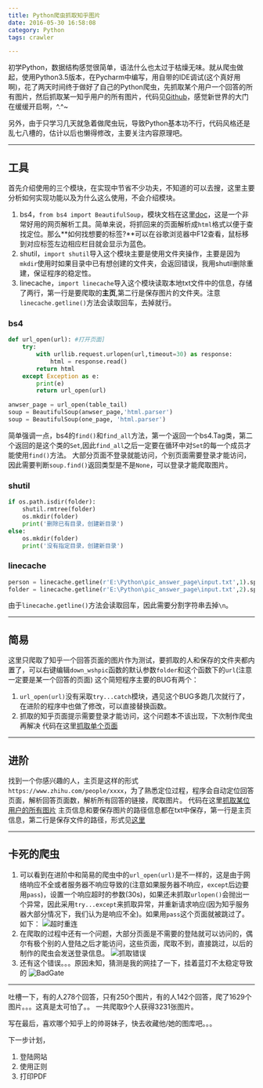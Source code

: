 ```yaml
---
title: Python爬虫抓取知乎图片
date: 2016-05-30 16:58:08
category: Python
tags: crawler 

---
```


初学Python，数据结构感觉很简单，语法什么也太过于枯燥无味。就从爬虫做起，使用Python3.5版本，在Pycharm中编写，用自带的IDE调试(这个真好用啊)，花了两天时间终于做好了自己的Python爬虫，先抓取某个用户一个回答的所有图片，然后抓取某一知乎用户的所有图片，代码见[Github](https://github.com/applefishsky009/PythonReptile)，感觉新世界的大门在缓缓开启啊，^.^~

另外，由于只学习几天就急着做爬虫玩，导致Python基本功不行，代码风格还是乱七八槽的，估计以后也懒得修改，主要关注内容原理吧。

---

## 工具

首先介绍使用的三个模块，在实现中节省不少功夫，不知道的可以去搜，这里主要分析如何实现功能以及为什么这么使用，不会介绍模块。
1. bs4，`from bs4 import BeautifulSoup`，模块文档在这里[doc](https://www.crummy.com/software/BeautifulSoup/bs4/doc/)，这是一个非常好用的网页解析工具。简单来说，将抓回来的页面解析成`html`格式以便于查找定位。那么**如何找想要的标签?**可以在谷歌浏览器中F12查看，鼠标移到对应标签左边相应栏目就会显示为蓝色。
2. shutil，`import shutil`导入这个模块主要是使用文件夹操作，主要是因为`mkdir`使用时如果目录中已有想创建的文件夹，会返回错误，我用shutil删除重建，保证程序的稳定性。
3. linecache，`import linecache`导入这个模块读取本地txt文件中的信息，存储了两行，第一行是要爬取的**主页**,第二行是保存图片的文件夹。注意`linecache.getline()`方法会读取回车，去掉就行。

### bs4
```python
def url_open(url): #打开页面]
    try:
        with urllib.request.urlopen(url,timeout=30) as response:
            html = response.read()
        return html
    except Exception as e:
        print(e)
        return url_open(url)

anwser_page = url_open(table_tail)
soup = BeautifulSoup(anwser_page,'html.parser')
soup = BeautifulSoup(one_page, 'html.parser')
```
简单强调一点，bs4的`find()`和`find_all`方法，第一个返回一个bs4.Tag类，第二个返回的是这个类的`Set`,因此`find_all`之后一定要在循环中对`Set`的每一个成员才能使用`find()`方法。
大部分页面不登录就能访问，个别页面需要登录才能访问，因此需要判断`soup.find()`返回类型是不是`None`，可以登录才能爬取图片。

### shutil
```python
if os.path.isdir(folder):
	shutil.rmtree(folder)
	os.mkdir(folder)
	print('删除已有目录，创建新目录')
else:
	os.mkdir(folder)
	print('没有指定目录，创建新目录')
```

### linecache
```python
person = linecache.getline(r'E:\Python\pic_answer_page\input.txt',1).split('\n')[0]
folder = linecache.getline(r'E:\Python\pic_answer_page\input.txt',2).split('\n')[0]
```
由于`linecache.getline()`方法会读取回车，因此需要分割字符串去掉`\n`。

---

## 简易

这里只爬取了知乎一个回答页面的图片作为测试，要抓取的人和保存的文件夹都内置了，可以右键编辑`down_wshpic`函数的默认参数`folder`和这个函数下的`url`(注意一定要是某一个回答的页面)
这个简短程序主要的BUG有两个：
1. `url_open(url)`没有采取`try...catch`模块，遇见这个BUG多跑几次就行了，在进阶的程序中也做了修改，可以直接替换函数。
2. 抓取的知乎页面提示需要登录才能访问，这个问题本不该出现，下次制作爬虫再解决
代码在这里[抓取单个页面](https://github.com/applefishsky009/PythonReptile/blob/master/pic_page/pic_page.py)

---

## 进阶

找到一个你感兴趣的人，主页是这样的形式`https://www.zhihu.com/people/xxxx`，为了熟悉定位过程，程序会自动定位回答页面，解析回答页面数，解析所有回答的链接，爬取图片。
代码在这里[抓取某位用户的所有图片](https://github.com/applefishsky009/PythonReptile/blob/master/pic_people/pic_people.py)
主页信息和要保存图片的路径信息都在txt中保存，第一行是主页信息，第二行是保存文件的路径，形式见[这里](https://github.com/applefishsky009/PythonReptile/blob/master/pic_people/input.txt)

---

## 卡死的爬虫

1. 可以看到在进阶中和简易的爬虫中的`url_open(url)`是不一样的，这是由于网络响应不全或者服务器不响应导致的(注意如果服务器不响应，`except`后边要用`pass`)，设置一个响应超时的参数(30s)，如果还未抓取`urlopen()`会抛出一个异常，因此采用`try...except`来抓取异常，并重新请求响应(因为知乎服务器大部分情况下，我们认为是响应不全)。如果用`pass`这个页面就被跳过了。如下：
![超时重连](http://i.imgur.com/tKh1O4Z.png)
2. 在爬取的过程中还有一个问题，大部分页面是不需要的登陆就可以访问的，偶尔有极个别的人登陆之后才能访问，这些页面，爬取不到，直接跳过，以后的制作的爬虫会发送登录信息。
![抓取错误](http://i.imgur.com/3eNTvO5.png)
3. 还有这个错误。。。原因未知，猜测是我的网挂了一下，挂着蓝灯不太稳定导致的
![BadGate](http://i.imgur.com/LTGQx7W.png)
---

吐槽一下，有的人278个回答，只有250个图片，有的人142个回答，爬了1629个图片。。。这真是太可怕了。。
一共爬取9个人获得3231张图片。

写在最后，喜欢哪个知乎上的帅哥妹子，快去收藏他/她的图库吧。。。

下一步计划，
1. 登陆网站
2. 使用正则
3. 打印PDF
